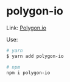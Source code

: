 # polygon-io

Link: [Polygon.io](https://polygon.io/)

Use:

```bash
# yarn
$ yarn add polygon-io

# npm
npm i polygon-io

```
